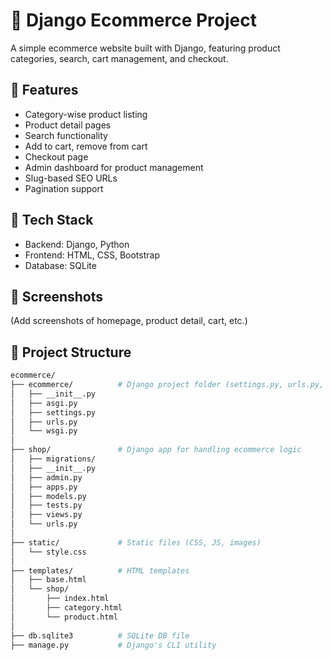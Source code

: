 # 🛒 Django Ecommerce Project

A simple ecommerce website built with Django, featuring product categories, search, cart management, and checkout.

## 🚀 Features

- Category-wise product listing
- Product detail pages
- Search functionality
- Add to cart, remove from cart
- Checkout page
- Admin dashboard for product management
- Slug-based SEO URLs
- Pagination support

## 🔧 Tech Stack

- Backend: Django, Python
- Frontend: HTML, CSS, Bootstrap
- Database: SQLite

## 📸 Screenshots

(Add screenshots of homepage, product detail, cart, etc.)

## 📁 Project Structure

```bash
ecommerce/
├── ecommerce/          # Django project folder (settings.py, urls.py, wsgi.py)
│   ├── __init__.py
│   ├── asgi.py
│   ├── settings.py
│   ├── urls.py
│   └── wsgi.py
│
├── shop/               # Django app for handling ecommerce logic
│   ├── migrations/
│   ├── __init__.py
│   ├── admin.py
│   ├── apps.py
│   ├── models.py
│   ├── tests.py
│   ├── views.py
│   └── urls.py
│
├── static/             # Static files (CSS, JS, images)
│   └── style.css
│
├── templates/          # HTML templates
│   ├── base.html
│   └── shop/
│       ├── index.html
│       ├── category.html
│       └── product.html
│
├── db.sqlite3          # SQLite DB file
├── manage.py           # Django's CLI utility

